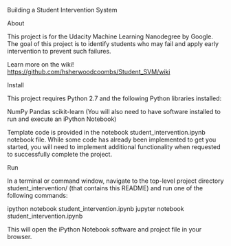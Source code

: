 Building a Student Intervention System

About

This project is for the Udacity Machine Learning Nanodegree by Google. The goal of this project is to identify students who may fail and apply early intervention to prevent such failures.

Learn more on the wiki! 
https://github.com/hsherwoodcoombs/Student_SVM/wiki

Install

This project requires Python 2.7 and the following Python libraries installed:

NumPy
Pandas
scikit-learn (You will also need to have software installed to run and execute an iPython Notebook)


Template code is provided in the notebook student_intervention.ipynb notebook file. While some code has already been implemented to get you started, you will need to implement additional functionality when requested to successfully complete the project.

Run

In a terminal or command window, navigate to the top-level project directory student_intervention/ (that contains this README) and run one of the following commands:

ipython notebook student_intervention.ipynb jupyter notebook student_intervention.ipynb

This will open the iPython Notebook software and project file in your browser.
